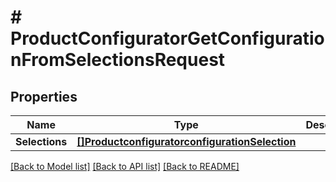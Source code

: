 # # ProductConfiguratorGetConfigurationFromSelectionsRequest


## Properties 


Name | Type | Description | Notes
------------ | ------------- | ------------- | -------------
**Selections**| [**[]ProductconfiguratorconfigurationSelection**](ProductconfiguratorconfigurationSelection.md) |   | [optional]


[[Back to Model list]](../../README.md#models) [[Back to API list]](../../README.md#endpoints) [[Back to README]](../../README.md)

